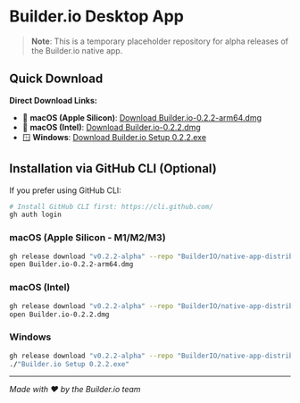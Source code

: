 # Builder.io Desktop App

> **Note**: This is a temporary placeholder repository for alpha releases of the Builder.io native app.

## Quick Download

**Direct Download Links:**
- 🍎 **macOS (Apple Silicon)**: [Download Builder.io-0.2.2-arm64.dmg](https://github.com/BuilderIO/native-app-distribution/releases/download/v0.2.2-alpha/Builder.io-0.2.2-arm64.dmg)
- 🍎 **macOS (Intel)**: [Download Builder.io-0.2.2.dmg](https://github.com/BuilderIO/native-app-distribution/releases/download/v0.2.2-alpha/Builder.io-0.2.2.dmg)  
- 🪟 **Windows**: [Download Builder.io Setup 0.2.2.exe](https://github.com/BuilderIO/native-app-distribution/releases/download/v0.2.2-alpha/Builder.io.Setup.0.2.2.exe)

## Installation via GitHub CLI (Optional)

If you prefer using GitHub CLI:

```bash
# Install GitHub CLI first: https://cli.github.com/
gh auth login
```

### macOS (Apple Silicon - M1/M2/M3)
```bash
gh release download "v0.2.2-alpha" --repo "BuilderIO/native-app-distribution" --pattern "Builder.io-0.2.2-arm64.dmg"
open Builder.io-0.2.2-arm64.dmg
```

### macOS (Intel)
```bash
gh release download "v0.2.2-alpha" --repo "BuilderIO/native-app-distribution" --pattern "Builder.io-0.2.2.dmg"
open Builder.io-0.2.2.dmg
```

### Windows  
```bash
gh release download "v0.2.2-alpha" --repo "BuilderIO/native-app-distribution" --pattern "Builder.io Setup 0.2.2.exe"
./"Builder.io Setup 0.2.2.exe"
```

---

*Made with ❤️ by the Builder.io team*
